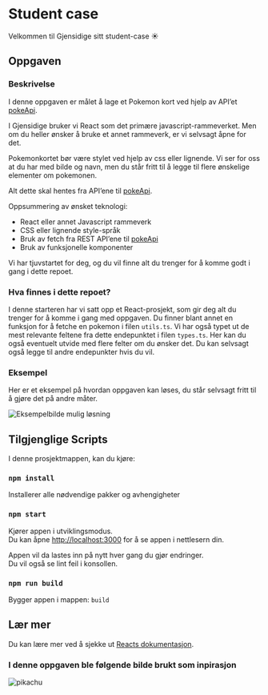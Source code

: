 # Student case

Velkommen til Gjensidige sitt student-case ☀

## Oppgaven

### Beskrivelse

I denne oppgaven er målet å lage et Pokemon kort ved hjelp av API’et [pokeApi](https://pokeapi.co/).

I Gjensidige bruker vi React som det primære javascript-rammeverket. Men om du heller ønsker å bruke et annet rammeverk, er vi selvsagt åpne for det.

Pokemonkortet bør være stylet ved hjelp av css eller lignende.
Vi ser for oss at du har med bilde og navn, men du står fritt til å legge til flere ønskelige elementer om pokemonen.

Alt dette skal hentes fra API’ene til [pokeApi](https://pokeapi.co/).

Oppsummering av ønsket teknologi:

- React eller annet Javascript rammeverk
- CSS eller lignende style-språk
- Bruk av fetch fra REST API’ene til [pokeApi](https://pokeapi.co/)
- Bruk av funksjonelle komponenter

Vi har tjuvstartet for deg, og du vil finne alt du trenger for å komme godt i gang i dette repoet.

### Hva finnes i dette repoet?

I denne starteren har vi satt opp et React-prosjekt, som gir deg alt du trenger for å komme i gang med oppgaven.
Du finner blant annet en funksjon for å fetche en pokemon i filen `utils.ts`.
Vi har også typet ut de mest relevante feltene fra dette endepunktet i filen `types.ts`.
Her kan du også eventuelt utvide med flere felter om du ønsker det. Du kan selvsagt også legge til andre endepunkter hvis du vil.

### Eksempel

Her er et eksempel på hvordan oppgaven kan løses, du står selvsagt fritt til å gjøre det på andre måter.

![Eksempelbilde mulig løsning](https://github.com/gjensidige/sommerstudent-case/blob/main/bulbasaurCardExample.png)

## Tilgjenglige Scripts

I denne prosjektmappen, kan du kjøre:

### `npm install`
Installerer alle nødvendige pakker og avhengigheter

### `npm start`

Kjører appen i utviklingsmodus.\
Du kan åpne [http://localhost:3000](http://localhost:3000) for å se appen i nettlesern din.

Appen vil da lastes inn på nytt hver gang du gjør endringer.\
Du vil også se lint feil i konsollen.

### `npm run build`

Bygger appen i mappen: `build`

## Lær mer

Du kan lære mer ved å sjekke ut [Reacts dokumentasjon](https://reactjs.org/).

### I denne oppgaven ble følgende bilde brukt som inpirasjon
![pikachu](https://user-images.githubusercontent.com/23497392/139612944-bbd5c74e-79ca-4376-a9c4-94d2d0b28608.png)

